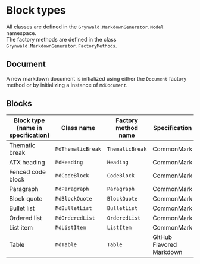 # Block types

All classes are defined in the `Grynwald.MarkdownGenerator.Model` namespace.  
The factory methods are defined in the class `Grynwald.MarkdownGenerator.FactoryMethods`.

## Document

A new markdown document is initialized using either the `Document` factory method or by initializing 
a instance of `MdDocument`.

## Blocks

| Block type (name in specification) | Class name        | Factory method name | Specification            |
| ---------------------------------- | ----------------- | ------------------- | ------------------------ |
| Thematic break                     | `MdThematicBreak` | `ThematicBreak`     | CommonMark               |
| ATX heading                        | `MdHeading`       | `Heading`           | CommonMark               |
| Fenced code block                  | `MdCodeBlock`     | `CodeBlock`         | CommonMark               |
| Paragraph                          | `MdParagraph`     | `Paragraph`         | CommonMark               |
| Block quote                        | `MdBlockQuote`    | `BlockQuote`        | CommonMark               |
| Bullet list                        | `MdBulletList`    | `BulletList`        | CommonMark               |
| Ordered list                       | `MdOrderedList`   | `OrderedList`       | CommonMark               |
| List item                          | `MdListItem`      | `ListItem`          | CommonMark               |
| Table                              | `MdTable`         | `Table`             | GitHub Flavored Markdown |